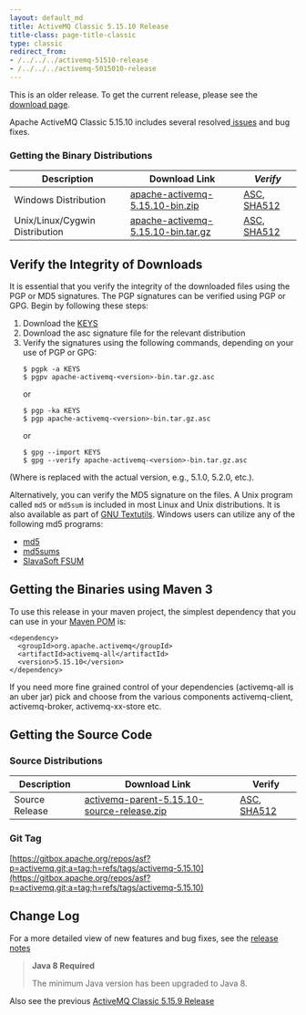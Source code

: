 ```yaml
---
layout: default_md
title: ActiveMQ Classic 5.15.10 Release
title-class: page-title-classic
type: classic
redirect_from:
- /../../../activemq-51510-release
- /../../../activemq-5015010-release
---
```


<div class="alert alert-warning">
  This is an older release. To get the current release, please see the <a href="{{site.baseurl}}/components/classic/download" class="alert-link">download page</a>.
</div>

Apache ActiveMQ Classic 5.15.10 includes several resolved[ issues](https://issues.apache.org/jira/secure/ReleaseNote.jspa?projectId=12311210&version=12345171) and bug fixes.

### Getting the Binary Distributions

Description|Download Link|_Verify_
---|---|---
Windows Distribution|[apache-activemq-5.15.10-bin.zip](https://archive.apache.org/dist/activemq/5.15.10/apache-activemq-5.15.10-bin.zip)|[ASC](https://archive.apache.org/dist/activemq/5.15.10/apache-activemq-5.15.10-bin.zip.asc), [SHA512](https://archive.apache.org/dist/activemq/5.15.10/apache-activemq-5.15.10-bin.zip.sha512)
Unix/Linux/Cygwin Distribution|[apache-activemq-5.15.10-bin.tar.gz](https://archive.apache.org/dist/activemq/5.15.10/apache-activemq-5.15.10-bin.tar.gz)|[ASC](https://archive.apache.org/dist/activemq/5.15.10/apache-activemq-5.15.10-bin.tar.gz.asc), [SHA512](https://archive.apache.org/dist/activemq/5.15.10/apache-activemq-5.15.10-bin.tar.gz.sha512)

Verify the Integrity of Downloads
---------------------------------

It is essential that you verify the integrity of the downloaded files using the PGP or MD5 signatures. The PGP signatures can be verified using PGP or GPG. Begin by following these steps:

1.  Download the [KEYS](https://downloads.apache.org/activemq/KEYS)
2.  Download the asc signature file for the relevant distribution
3.  Verify the signatures using the following commands, depending on your use of PGP or GPG:
    ```
    $ pgpk -a KEYS
    $ pgpv apache-activemq-<version>-bin.tar.gz.asc
    ```
    or
    ```
    $ pgp -ka KEYS
    $ pgp apache-activemq-<version>-bin.tar.gz.asc
    ```
    or
    ```
    $ gpg --import KEYS
    $ gpg --verify apache-activemq-<version>-bin.tar.gz.asc
    ```

(Where <version> is replaced with the actual version, e.g., 5.1.0, 5.2.0, etc.).

Alternatively, you can verify the MD5 signature on the files. A Unix program called `md5` or `md5sum` is included in most Linux and Unix distributions. It is also available as part of [GNU Textutils](http://www.gnu.org/software/textutils/textutils.html). Windows users can utilize any of the following md5 programs:

*   [md5](http://www.fourmilab.ch/md5/)
*   [md5sums](http://www.pc-tools.net/win32/md5sums/)
*   [SlavaSoft FSUM](http://www.slavasoft.com/fsum/)

Getting the Binaries using Maven 3
----------------------------------

To use this release in your maven project, the simplest dependency that you can use in your [Maven POM](http://maven.apache.org/guides/introduction/introduction-to-the-pom.html) is:
```
<dependency>
  <groupId>org.apache.activemq</groupId>
  <artifactId>activemq-all</artifactId>
  <version>5.15.10</version>
</dependency>
```
If you need more fine grained control of your dependencies (activemq-all is an uber jar) pick and choose from the various components activemq-client, activemq-broker, activemq-xx-store etc.

Getting the Source Code
-----------------------

### Source Distributions

Description|Download Link|Verify
---|---|---
Source Release|[activemq-parent-5.15.10-source-release.zip](https://archive.apache.org/dist/activemq/5.15.10/activemq-parent-5.15.10-source-release.zip)|[ASC](https://archive.apache.org/dist/activemq/5.15.10/activemq-parent-5.15.10-source-release.zip.asc), [SHA512](https://archive.apache.org/dist/activemq/5.15.10/activemq-parent-5.15.10-source-release.zip.sha512)

### Git Tag

[https://gitbox.apache.org/repos/asf?p=activemq.git;a=tag;h=refs/tags/activemq-5.15.10](https://gitbox.apache.org/repos/asf?p=activemq.git;a=tag;h=refs/tags/activemq-5.15.10)

Change Log
----------

For a more detailed view of new features and bug fixes, see the [release notes](https://issues.apache.org/jira/secure/ReleaseNote.jspa?projectId=12311210&version=12345171)

> **Java 8 Required**
>
> The minimum Java version has been upgraded to Java 8.

Also see the previous [ActiveMQ Classic 5.15.9 Release](classic-05-15-09)
